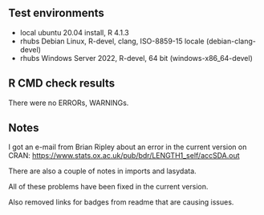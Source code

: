 ## Test environments
* local ubuntu 20.04 install, R 4.1.3
* rhubs Debian Linux, R-devel, clang, ISO-8859-15 locale (debian-clang-devel)
* rhubs Windows Server 2022, R-devel, 64 bit (windows-x86_64-devel)

## R CMD check results
There were no ERRORs, WARNINGs.

## Notes
I got an e-mail from Brian Ripley about an error in the current version on CRAN: https://www.stats.ox.ac.uk/pub/bdr/LENGTH1_self/accSDA.out

There are also a couple of notes in imports and lasydata.

All of these problems have been fixed in the current version.

Also removed links for badges from readme that are causing issues.

